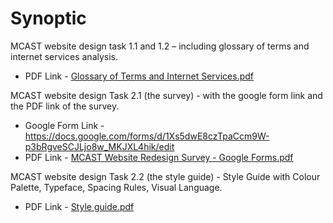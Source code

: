 # Synoptic
MCAST website design task 1.1 and 1.2 – including glossary of terms and internet services analysis.

- PDF Link - [Glossary of Terms and Internet Services.pdf](https://github.com/user-attachments/files/21167546/Glossary.of.Terms.and.Internet.Services.pdf)


MCAST website design Task 2.1 (the survey) - with the google form link and the PDF link of the survey.

- Google Form Link - https://docs.google.com/forms/d/1Xs5dwE8czTpaCcm9W-p3bRgveSCJLjo8w_MKJXL4hik/edit
- PDF Link - [MCAST Website Redesign Survey - Google Forms.pdf](https://github.com/user-attachments/files/21187003/MCAST.Website.Redesign.Survey.-.Google.Forms.pdf)


MCAST website design Task 2.2 (the style guide) - Style Guide with Colour Palette, Typeface, Spacing Rules, Visual Language.

- PDF Link - [Style guide.pdf](https://github.com/user-attachments/files/21196962/Style.guide.pdf)
